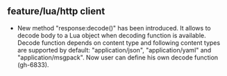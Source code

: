 ## feature/lua/http client

* New method "response:decode()" has been introduced. It allows to decode body
  to a Lua object when decoding function is available. Decode function depends
  on content type and following content types are supported by default:
  "application/json", "application/yaml" and "application/msgpack". Now user can
  define his own decode function (gh-6833).
